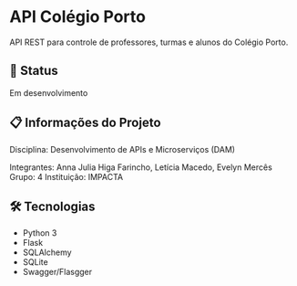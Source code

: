 # API Colégio Porto

API REST para controle de professores, turmas e alunos do Colégio Porto.

## 🚧 Status
Em desenvolvimento

## 📋 Informações do Projeto

Disciplina: Desenvolvimento de APIs e Microserviços (DAM)

Integrantes: Anna Julia Higa Farincho, Letícia Macedo, Evelyn Mercês
Grupo: 4
Instituição: IMPACTA

## 🛠️ Tecnologias
- Python 3
- Flask
- SQLAlchemy
- SQLite
- Swagger/Flasgger
